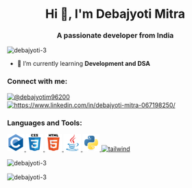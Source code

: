 <h1 align="center">Hi 👋, I'm Debajyoti Mitra</h1>
<h3 align="center">A passionate developer from India</h3>

<p align="left"> <img src="https://komarev.com/ghpvc/?username=debajyoti-3&label=Profile%20views&color=0e75b6&style=flat" alt="debajyoti-3" /> </p>

- 🌱 I’m currently learning **Development and DSA**

<h3 align="left">Connect with me:</h3>
<p align="left">
<a href="https://twitter.com/@debajyotim96200" target="blank"><img align="center" src="https://raw.githubusercontent.com/rahuldkjain/github-profile-readme-generator/master/src/images/icons/Social/twitter.svg" alt="@debajyotim96200" height="30" width="40" /></a>
<a href="https://linkedin.com/in/https://www.linkedin.com/in/debajyoti-mitra-067198250/" target="blank"><img align="center" src="https://raw.githubusercontent.com/rahuldkjain/github-profile-readme-generator/master/src/images/icons/Social/linked-in-alt.svg" alt="https://www.linkedin.com/in/debajyoti-mitra-067198250/" height="30" width="40" /></a>
</p>

<h3 align="left">Languages and Tools:</h3>
<p align="left"> <a href="https://www.cprogramming.com/" target="_blank" rel="noreferrer"> <img src="https://raw.githubusercontent.com/devicons/devicon/master/icons/c/c-original.svg" alt="c" width="40" height="40"/> </a> <a href="https://www.w3schools.com/css/" target="_blank" rel="noreferrer"> <img src="https://raw.githubusercontent.com/devicons/devicon/master/icons/css3/css3-original-wordmark.svg" alt="css3" width="40" height="40"/> </a> <a href="https://www.w3.org/html/" target="_blank" rel="noreferrer"> <img src="https://raw.githubusercontent.com/devicons/devicon/master/icons/html5/html5-original-wordmark.svg" alt="html5" width="40" height="40"/> </a> <a href="https://www.java.com" target="_blank" rel="noreferrer"> <img src="https://raw.githubusercontent.com/devicons/devicon/master/icons/java/java-original.svg" alt="java" width="40" height="40"/> </a> <a href="https://www.python.org" target="_blank" rel="noreferrer"> <img src="https://raw.githubusercontent.com/devicons/devicon/master/icons/python/python-original.svg" alt="python" width="40" height="40"/> </a> <a href="https://tailwindcss.com/" target="_blank" rel="noreferrer"> <img src="https://www.vectorlogo.zone/logos/tailwindcss/tailwindcss-icon.svg" alt="tailwind" width="40" height="40"/> </a> </p>

<p><img align="center" src="https://github-readme-stats.vercel.app/api/top-langs?username=debajyoti-3&show_icons=true&locale=en&layout=compact" alt="debajyoti-3" /></p>

<p><img align="center" src="https://github-readme-streak-stats.herokuapp.com/?user=debajyoti-3&" alt="debajyoti-3" /></p>


<!---
Debajyoti-3/Debajyoti-3 is a ✨ special ✨ repository because its `README.md` (this file) appears on your GitHub profile.
You can click the Preview link to take a look at your changes.
--->
